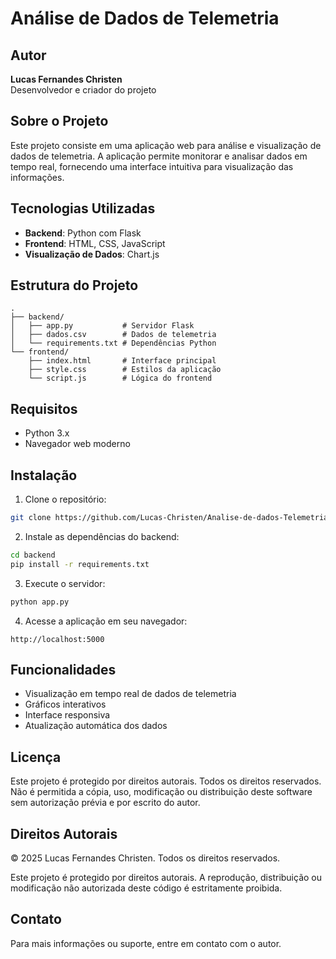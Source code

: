 # Análise de Dados de Telemetria

## Autor
**Lucas Fernandes Christen**  
Desenvolvedor e criador do projeto

## Sobre o Projeto
Este projeto consiste em uma aplicação web para análise e visualização de dados de telemetria. A aplicação permite monitorar e analisar dados em tempo real, fornecendo uma interface intuitiva para visualização das informações.

## Tecnologias Utilizadas
- **Backend**: Python com Flask
- **Frontend**: HTML, CSS, JavaScript
- **Visualização de Dados**: Chart.js

## Estrutura do Projeto
```
.
├── backend/
│   ├── app.py           # Servidor Flask
│   ├── dados.csv        # Dados de telemetria
│   └── requirements.txt # Dependências Python
└── frontend/
    ├── index.html       # Interface principal
    ├── style.css        # Estilos da aplicação
    └── script.js        # Lógica do frontend
```

## Requisitos
- Python 3.x
- Navegador web moderno

## Instalação
1. Clone o repositório:
```bash
git clone https://github.com/Lucas-Christen/Analise-de-dados-Telemetria.git
```

2. Instale as dependências do backend:
```bash
cd backend
pip install -r requirements.txt
```

3. Execute o servidor:
```bash
python app.py
```

4. Acesse a aplicação em seu navegador:
```
http://localhost:5000
```

## Funcionalidades
- Visualização em tempo real de dados de telemetria
- Gráficos interativos
- Interface responsiva
- Atualização automática dos dados

## Licença
Este projeto é protegido por direitos autorais. Todos os direitos reservados.  
Não é permitida a cópia, uso, modificação ou distribuição deste software sem autorização prévia e por escrito do autor.

## Direitos Autorais
© 2025 Lucas Fernandes Christen. Todos os direitos reservados.

Este projeto é protegido por direitos autorais. A reprodução, distribuição ou modificação não autorizada deste código é estritamente proibida.

## Contato
Para mais informações ou suporte, entre em contato com o autor.

